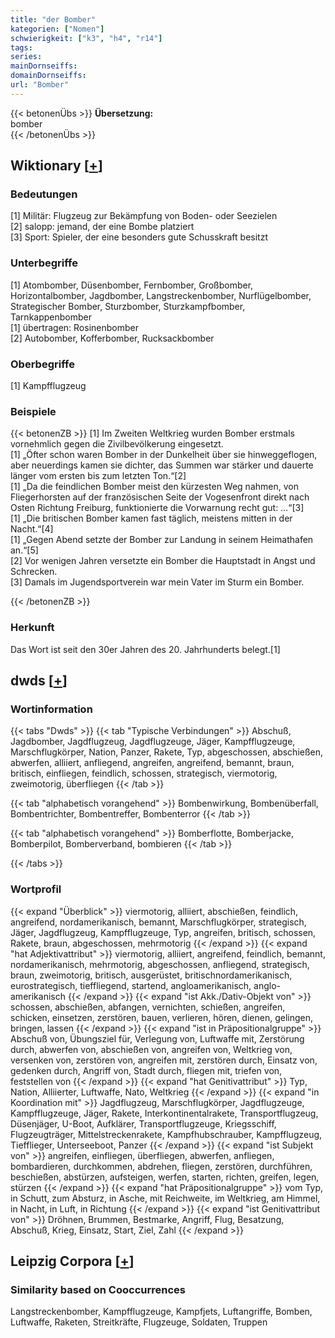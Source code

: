 ```yaml
---
title: "der Bomber"
kategorien: ["Nomen"]
schwierigkeit: ["k3", "h4", "r14"]
tags:
series:
mainDornseiffs:
domainDornseiffs:
url: "Bomber"
---
```


{{< betonenÜbs >}}
**Übersetzung:**  
bomber  
{{< /betonenÜbs >}}

## Wiktionary [[+](https://de.wiktionary.org/wiki/Bomber)]

### Bedeutungen
[1] Militär: Flugzeug zur Bekämpfung von Boden- oder Seezielen  
[2] salopp: jemand, der eine Bombe platziert  
[3] Sport: Spieler, der eine besonders gute Schusskraft besitzt  

### Unterbegriffe
[1] Atombomber, Düsenbomber, Fernbomber, Großbomber, Horizontalbomber, Jagdbomber, Langstreckenbomber, Nurflügelbomber, Strategischer Bomber, Sturzbomber, Sturzkampfbomber, Tarnkappenbomber  
[1] übertragen: Rosinenbomber  
[2] Autobomber, Kofferbomber, Rucksackbomber  

### Oberbegriffe
[1] Kampfflugzeug  

### Beispiele
{{< betonenZB >}}
[1] Im Zweiten Weltkrieg wurden Bomber erstmals vornehmlich gegen die Zivilbevölkerung eingesetzt.  
[1] „Öfter schon waren Bomber in der Dunkelheit über sie hinweggeflogen, aber neuerdings kamen sie dichter, das Summen war stärker und dauerte länger vom ersten bis zum letzten Ton.“[2]  
[1] „Da die feindlichen Bomber meist den kürzesten Weg nahmen, von Fliegerhorsten auf der französischen Seite der Vogesenfront direkt nach Osten Richtung Freiburg, funktionierte die Vorwarnung recht gut: …“[3]  
[1] „Die britischen Bomber kamen fast täglich, meistens mitten in der Nacht.“[4]  
[1] „Gegen Abend setzte der Bomber zur Landung in seinem Heimathafen an.“[5]  
[2] Vor wenigen Jahren versetzte ein Bomber die Hauptstadt in Angst und Schrecken.  
[3] Damals im Jugendsportverein war mein Vater im Sturm ein Bomber.  

{{< /betonenZB >}}
### Herkunft
Das Wort ist seit den 30er Jahren des 20. Jahrhunderts belegt.[1]  



## dwds [[+](https://www.dwds.de/wb/Bomber)]

### Wortinformation
{{< tabs "Dwds" >}}
{{< tab "Typische Verbindungen" >}}
Abschuß, Jagdbomber, Jagdflugzeug, Jagdflugzeuge, Jäger, Kampfflugzeuge, Marschflugkörper, Nation, Panzer, Rakete, Typ, abgeschossen, abschießen, abwerfen, alliiert, anfliegend, angreifen, angreifend, bemannt, braun, britisch, einfliegen, feindlich, schossen, strategisch, viermotorig, zweimotorig, überfliegen
{{< /tab >}}

{{< tab "alphabetisch vorangehend" >}}
Bombenwirkung, Bombenüberfall, Bombentrichter, Bombentreffer, Bombenterror
{{< /tab >}}

{{< tab "alphabetisch vorangehend" >}}
Bomberflotte, Bomberjacke, Bomberpilot, Bomberverband, bombieren
{{< /tab >}}

{{< /tabs >}}

### Wortprofil
{{< expand "Überblick" >}} viermotorig, alliiert, abschießen, feindlich, angreifend, nordamerikanisch, bemannt, Marschflugkörper, strategisch, Jäger, Jagdflugzeug, Kampfflugzeuge, Typ, angreifen, britisch, schossen, Rakete, braun, abgeschossen, mehrmotorig {{< /expand >}}
{{< expand "hat Adjektivattribut" >}} viermotorig, alliiert, angreifend, feindlich, bemannt, nordamerikanisch, mehrmotorig, abgeschossen, anfliegend, strategisch, braun, zweimotorig, britisch, ausgerüstet, britischnordamerikanisch, eurostrategisch, tieffliegend, startend, angloamerikanisch, anglo-amerikanisch {{< /expand >}}
{{< expand "ist Akk./Dativ-Objekt von" >}} schossen, abschießen, abfangen, vernichten, schießen, angreifen, schicken, einsetzen, zerstören, bauen, verlieren, hören, dienen, gelingen, bringen, lassen {{< /expand >}}
{{< expand "ist in Präpositionalgruppe" >}} Abschuß von, Übungsziel für, Verlegung von, Luftwaffe mit, Zerstörung durch, abwerfen von, abschießen von, angreifen von, Weltkrieg von, versenken von, zerstören von, angreifen mit, zerstören durch, Einsatz von, gedenken durch, Angriff von, Stadt durch, fliegen mit, triefen von, feststellen von {{< /expand >}}
{{< expand "hat Genitivattribut" >}} Typ, Nation, Alliierter, Luftwaffe, Nato, Weltkrieg {{< /expand >}}
{{< expand "in Koordination mit" >}} Jagdflugzeug, Marschflugkörper, Jagdflugzeuge, Kampfflugzeuge, Jäger, Rakete, Interkontinentalrakete, Transportflugzeug, Düsenjäger, U-Boot, Aufklärer, Transportflugzeuge, Kriegsschiff, Flugzeugträger, Mittelstreckenrakete, Kampfhubschrauber, Kampfflugzeug, Tiefflieger, Unterseeboot, Panzer {{< /expand >}}
{{< expand "ist Subjekt von" >}} angreifen, einfliegen, überfliegen, abwerfen, anfliegen, bombardieren, durchkommen, abdrehen, fliegen, zerstören, durchführen, beschießen, abstürzen, aufsteigen, werfen, starten, richten, greifen, legen, stürzen {{< /expand >}}
{{< expand "hat Präpositionalgruppe" >}} vom Typ, in Schutt, zum Absturz, in Asche, mit Reichweite, im Weltkrieg, am Himmel, in Nacht, in Luft, in Richtung {{< /expand >}}
{{< expand "ist Genitivattribut von" >}} Dröhnen, Brummen, Bestmarke, Angriff, Flug, Besatzung, Abschuß, Krieg, Einsatz, Start, Ziel, Zahl {{< /expand >}}

## Leipzig Corpora [[+](https://corpora.uni-leipzig.de/en/res?word=Bomber&corpusId=deu_newscrawl-public_2018)]


### Similarity based on Cooccurrences
Langstreckenbomber, Kampfflugzeuge, Kampfjets, Luftangriffe, Bomben, Luftwaffe, Raketen, Streitkräfte, Flugzeuge, Soldaten, Truppen


